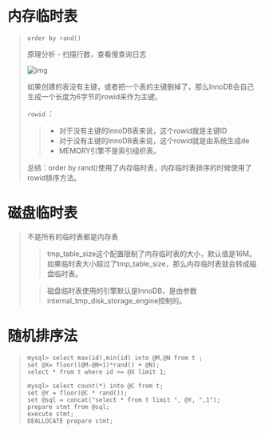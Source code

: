 # 内存临时表

> `order by rand()` 
>
> 原理分析 - 扫描行数，查看慢查询日志
>
> ![img](https://static001.geekbang.org/resource/image/2a/fc/2abe849faa7dcad0189b61238b849ffc.png)
>
> 如果创建的表没有主键，或者把一个表的主键删掉了，那么InnoDB会自己生成一个长度为6字节的rowid来作为主键。 
>
> `rowid` ：
>
> > - 对于没有主键的InnoDB表来说，这个rowid就是主键ID
> > - 对于没有主键的InnoDB表来说，这个rowid就是由系统生成de
> > - MEMORY引擎不是索引组织表。
>
> 总结：order by rand()使用了内存临时表，内存临时表排序的时候使用了rowid排序方法。

# 磁盘临时表

> 不是所有的临时表都是内存表
>
> > tmp_table_size这个配置限制了内存临时表的大小，默认值是16M。如果临时表大小超过了tmp_table_size，那么内存临时表就会转成磁盘临时表。
>
> > 磁盘临时表使用的引擎默认是InnoDB，是由参数internal_tmp_disk_storage_engine控制的。

# 随机排序法

> ```mysql
> mysql> select max(id),min(id) into @M,@N from t ;
> set @X= floor((@M-@N+1)*rand() + @N);
> select * from t where id >= @X limit 1;
> ```
>
> ``` mysql
> mysql> select count(*) into @C from t;
> set @Y = floor(@C * rand());
> set @sql = concat("select * from t limit ", @Y, ",1");
> prepare stmt from @sql;
> execute stmt;
> DEALLOCATE prepare stmt;
> ```
>
> 
>
> 



